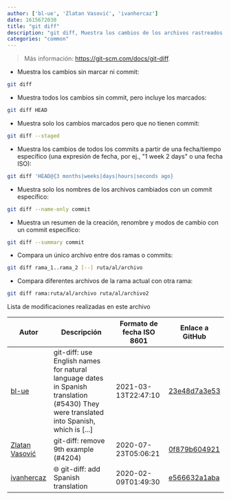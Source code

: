 ```yaml
---
author: ['bl-ue', 'Zlatan Vasović', 'ivanhercaz']
date: 1615672030
title: "git diff"
description: "git diff, Muestra los cambios de los archivos rastreados."
categories: "common"
---
```

> Más información: <https://git-scm.com/docs/git-diff>.

- Muestra los cambios sin marcar ni commit:

```bash
git diff
```

- Muestra todos los cambios sin commit, pero incluye los marcados:

```bash
git diff HEAD
```

- Muestra solo los cambios marcados pero que no tienen commit:

```bash
git diff --staged
```

- Muestra los cambios de todos los commits a partir de una fecha/tiempo específico (una expresión de fecha, por ej., "1 week 2 days" o una fecha ISO):

```bash
git diff 'HEAD@{3 months|weeks|days|hours|seconds ago}
```

- Muestra solo los nombres de los archivos cambiados con un commit específico:

```bash
git diff --name-only commit
```

- Muestra un resumen de la creación, renombre y modos de cambio con un commit específico:

```bash
git diff --summary commit
```

- Compara un único archivo entre dos ramas o commits:

```bash
git diff rama_1..rama_2 [--] ruta/al/archivo
```

- Compara diferentes archivos de la rama actual con otra rama:

```bash
git diff rama:ruta/al/archivo ruta/al/archivo2
```
Lista de modificaciones realizadas en este archivo


Autor | Descripción | Formato de fecha ISO 8601 | Enlace a GitHub
------|-----|-----|-----
[bl-ue](mailto:54780737+bl-ue@users.noreply.github.com) | git-diff: use English names for natural language dates in Spanish translation (#5430) They were translated into Spanish, which is [...] | 2021-03-13T22:47:10 | [23e48d7a3e53](https://github.com/tldr-pages/tldr/commit/23e48d7a3e53c67eed07f0f17bc08ad939603db0)
[Zlatan Vasović](mailto:zlatanvasovic@gmail.com) | git-diff: remove 9th example (#4204) | 2020-07-23T05:06:21 | [0f879b604921](https://github.com/tldr-pages/tldr/commit/0f879b6049212a9e81396c345252a0a707f988d0)
[ivanhercaz](mailto:ivan@ivanhercaz.com) | :globe_with_meridians: git-diff: add Spanish translation | 2020-02-09T01:49:30 | [e566632a1aba](https://github.com/tldr-pages/tldr/commit/e566632a1aba6a69d064528fac3e88fd9d4a76bb)

